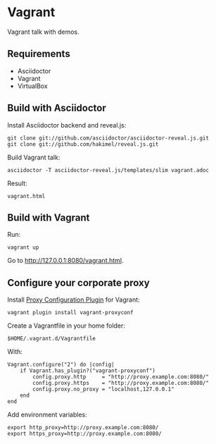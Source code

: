# Vagrant

Vagrant talk with demos.

Requirements
------------

* Asciidoctor
* Vagrant
* VirtualBox

Build with Asciidoctor
----------------------

Install Asciidoctor backend and reveal.js:

	git clone git://github.com/asciidoctor/asciidoctor-reveal.js.git
	git clone git://github.com/hakimel/reveal.js.git

Build Vagrant talk:

	asciidoctor -T asciidoctor-reveal.js/templates/slim vagrant.adoc

Result:

	vagrant.html

Build with Vagrant
------------------

Run:

	vagrant up

Go to http://127.0.0.1:8080/vagrant.html.

Configure your corporate proxy
------------------------------

Install [Proxy Configuration Plugin](http://tmatilai.github.io/vagrant-proxyconf/) for Vagrant:

	vagrant plugin install vagrant-proxyconf

Create a Vagrantfile in your home folder:

	$HOME/.vagrant.d/Vagrantfile

With:

	Vagrant.configure("2") do |config|
		if Vagrant.has_plugin?("vagrant-proxyconf")
			config.proxy.http     = "http://proxy.example.com:8080/"
			config.proxy.https    = "http://proxy.example.com:8080/"
			config.proxy.no_proxy = "localhost,127.0.0.1"
		end
	end

Add environment variables:

	export http_proxy=http://proxy.example.com:8080/
	export https_proxy=http://proxy.example.com:8080/
